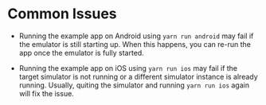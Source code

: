 # Common Issues

* Running the example app on Android using `yarn run android` may fail if the emulator is still starting up. When this happens, you can re-run the app once the emulator is fully started.

* Running the example app on iOS using `yarn run ios` may fail if the target simulator is not running or a different simulator instance is already running. Usually, quiting the simulator and running `yarn run ios` again will fix the issue.
